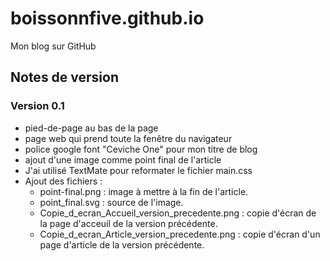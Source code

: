 # boissonnfive.github.io
Mon blog sur GitHub


## Notes de version ##

### Version 0.1 ###

- pied-de-page au bas de la page
- page web qui prend toute la fenêtre du navigateur
- police google font "Ceviche One" pour mon titre de blog
- ajout d'une image comme point final de l'article
- J'ai utilisé TextMate pour reformater le fichier main.css
- Ajout des fichiers : 
	- point-final.png : image à mettre à la fin de l'article.
	- point_final.svg : source de l'image.
	- Copie_d_ecran_Accueil_version_precedente.png : copie d'écran de la page d'acceuil de la version précédente.
	- Copie_d_ecran_Article_version_precedente.png : copie d'écran d'un page d'article de la version précédente.
